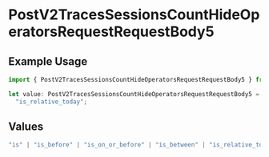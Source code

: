 # PostV2TracesSessionsCountHideOperatorsRequestRequestBody5

## Example Usage

```typescript
import { PostV2TracesSessionsCountHideOperatorsRequestRequestBody5 } from "@orq-ai/node/models/operations";

let value: PostV2TracesSessionsCountHideOperatorsRequestRequestBody5 =
  "is_relative_today";
```

## Values

```typescript
"is" | "is_before" | "is_on_or_before" | "is_between" | "is_relative_today" | "is_relative_time" | "is_empty" | "is_not_empty"
```